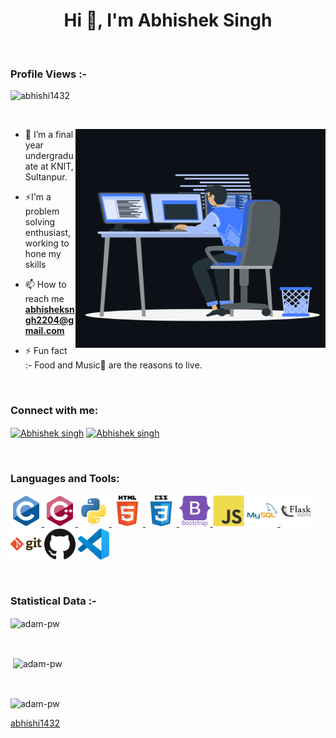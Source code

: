 <h1 align="center">Hi 👋, I'm Abhishek Singh</h1>

<br>

<p align="right">
<h3>Profile Views :-</h3> <img
    src="https://komarev.com/ghpvc/?username=abhishi1432&label=Profile%20views&color=0e75b6&style=flat"
    alt="abhishi1432" />
</p>

<br>

<p><img align="right" src="./animation_500_kxa883sd.gif" alt="abhishi1432" height="350px" width="400px" /></p>

<!-- <p><img align="right" src="https://github.com/abhishi1432/README.md/blob/main/animation_500_kxa883sd.gif" alt="abhishi1432" height="200px" /></p> -->


- 🌱 I’m a final year undergraduate at KNIT, Sultanpur.

- ⚡I'm a problem solving enthusiast, working to hone my skills

- 📫 How to reach me **abhisheksngh2204@gmail.com**

- ⚡ Fun fact :- Food and Music🎵 are the reasons to live.

<br>

<h3 align="left">Connect with me:</h3>
<p align="left">
    <a href="https://www.linkedin.com/in/abhishi/" target="blank"><img align="center"
            src="https://raw.githubusercontent.com/rahuldkjain/github-profile-readme-generator/master/src/images/icons/Social/linked-in-alt.svg"
            alt="Abhishek singh" height="30" width="40" /></a>
    <a href="https://www.facebook.com/profile.php?id=100002571499703" target="blank"><img align="center"
            src="https://raw.githubusercontent.com/rahuldkjain/github-profile-readme-generator/master/src/images/icons/Social/facebook.svg"
            alt="Abhishek singh" height="30" width="40" /></a>
    <!--   <a href="https://instagram.com/_._.adam._" target="blank"><img align="center"
      src="https://raw.githubusercontent.com/rahuldkjain/github-profile-readme-generator/master/src/images/icons/Social/instagram.svg"
      alt="_._.adam._" height="30" width="40" /></a>
  <a href="https://www.hackerrank.com/adampithewan" target="blank"><img align="center"
      src="https://raw.githubusercontent.com/rahuldkjain/github-profile-readme-generator/master/src/images/icons/Social/hackerrank.svg"
      alt="adampithewan" height="30" width="40" /></a>
 <a href="https://twitter.com/adam_pithenwala" target="blank"><img align="center"
      src="https://raw.githubusercontent.com/rahuldkjain/github-profile-readme-generator/master/src/images/icons/Social/twitter.svg"
      alt="adampithewan" height="30" width="40" /></a> -->
</p>

<br>

<h3 align="left">Languages and Tools:</h3>
 <p align="left">

<a href="https://www.cprogramming.com/" target="_blank" rel="noreferrer"> <img
        src="https://raw.githubusercontent.com/devicons/devicon/master/icons/c/c-original.svg" alt="c" width="50"
        height="50" /> </a>
<a href="https://www.w3schools.com/cpp/" target="_blank" rel="noreferrer">
    <img src="https://raw.githubusercontent.com/devicons/devicon/master/icons/cplusplus/cplusplus-original.svg"
        alt="cplusplus" width="50" height="50" />
</a> <a href="https://www.w3schools.com/python/" target="_blank" rel="noreferrer">
    <img src="https://raw.githubusercontent.com/devicons/devicon/master/icons/python/python-original.svg" alt="python"
        width="50" height="50" /> </a>
<a href="https://www.w3schools.com/html/" target="_blank" rel="noreferrer">
    <img src="https://raw.githubusercontent.com/devicons/devicon/master/icons/html5/html5-original-wordmark.svg"
        alt="html5" width="50" height="50" /> </a>
<a href="https://www.w3schools.com/css/" target="_blank" rel="noreferrer"> <img
        src="https://raw.githubusercontent.com/devicons/devicon/master/icons/css3/css3-original-wordmark.svg" alt="css3"
        width="50" height="50" /> </a>
<a href="https://www.w3.org/bootstrap/" target="_blank" rel="noreferrer">
    <img src="https://raw.githubusercontent.com/devicons/devicon/master/icons/bootstrap/bootstrap-plain-wordmark.svg"
        alt="bootstrap" width="50" height="50" /> </a>
<img src="https://raw.githubusercontent.com/devicons/devicon/master/icons/javascript/javascript-original.svg"
    alt="javascript" width="50" height="50" /> </a>
<a href="https://www.mysql.com/" target="_blank" rel="noreferrer">
    <img src="https://raw.githubusercontent.com/devicons/devicon/master/icons/mysql/mysql-original-wordmark.svg"
        alt="mysql" width="50" height="50" /> </a>
<img alt="HTML5" width="50" height="50"
    src="https://raw.githubusercontent.com/github/explore/80688e429a7d4ef2fca1e82350fe8e3517d3494d/topics/flask/flask.png" />
<img alt="Git" width="50" height="50"
    src="https://raw.githubusercontent.com/github/explore/80688e429a7d4ef2fca1e82350fe8e3517d3494d/topics/git/git.png" />
<img alt="GitHub" width="50" height="50"
    src="https://raw.githubusercontent.com/github/explore/78df643247d429f6cc873026c0622819ad797942/topics/github/github.png" />
<img alt="Visual Studio Code" width="50" height="50"
    src="https://raw.githubusercontent.com/github/explore/80688e429a7d4ef2fca1e82350fe8e3517d3494d/topics/visual-studio-code/visual-studio-code.png" />
 </p>
<br>

<h3>Statistical Data :-</h3>
<p><img align="center"
        src="https://github-readme-stats.vercel.app/api/top-langs?username=abhishi1432&show_icons=true&locale=en&bg_color=0d1117&text_color=ffffff&layout=compact"
        alt="adam-pw" bg_color=#808080 /></p>

<br>

<p>&nbsp;<img align="center"
        src="https://github-readme-stats.vercel.app/api?username=abhishi1432&show_icons=true&locale=en&bg_color=0d1117&text_color=ffffff&repo=convoychat"
        alt="adam-pw" /></p>

<br>

<p><img align="center"
        src="https://github-readme-streak-stats.herokuapp.com/?user=abhishi1432&theme=dark&background=0d1117&date_format=M%20j%5B%2C%20Y%5D"
        alt="adam-pw" /></p>


[abhishi1432](https://github.com/abhishi1432)
